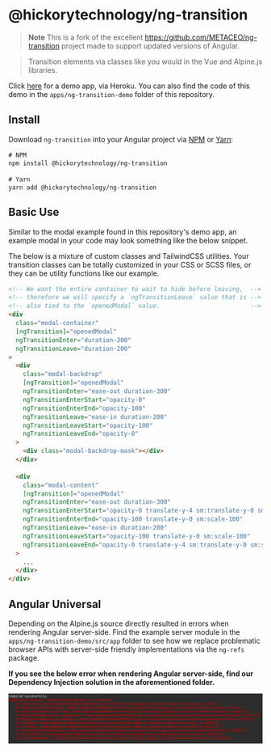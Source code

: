 # @hickorytechnology/ng-transition

> **Note**
> This is a fork of the excellent https://github.com/METACEO/ng-transition project made to support updated versions of Angular.

> Transition elements via classes like you would in the Vue and Alpine.js libraries.

Click [here](https://ng-transition.herokuapp.com/) for a demo app, via Heroku. You can also find the code of this demo in the `apps/ng-transition-demo` folder of this repository.

## Install

Download `ng-transition` into your Angular project via [NPM](https://www.npmjs.com/package/ng-transition) or [Yarn](https://yarnpkg.com/package/ng-transition):

```shell script
# NPM
npm install @hickorytechnology/ng-transition

# Yarn
yarn add @hickorytechnology/ng-transition
```

## Basic Use

Similar to the modal example found in this repository's demo app, an example modal in your code may look something like the below snippet.

The below is a mixture of custom classes and TailwindCSS utilities. Your transition classes can be totally customized in your CSS or SCSS files, or they can be utility functions like our example.

```html
<!-- We want the entire container to wait to hide before leaving,  -->
<!-- therefore we will specify a `ngTransitionLeave` value that is -->
<!-- also tied to the `openedModal` value.                         -->
<div
  class="modal-container"
  [ngTransition]="openedModal"
  ngTransitionEnter="duration-300"
  ngTransitionLeave="duration-200"
>
  <div
    class="modal-backdrop"
    [ngTransition]="openedModal"
    ngTransitionEnter="ease-out duration-300"
    ngTransitionEnterStart="opacity-0"
    ngTransitionEnterEnd="opacity-100"
    ngTransitionLeave="ease-in duration-200"
    ngTransitionLeaveStart="opacity-100"
    ngTransitionLeaveEnd="opacity-0"
  >
    <div class="modal-backdrop-mask"></div>
  </div>

  <div
    class="modal-content"
    [ngTransition]="openedModal"
    ngTransitionEnter="ease-out duration-300"
    ngTransitionEnterStart="opacity-0 translate-y-4 sm:translate-y-0 sm:scale-95"
    ngTransitionEnterEnd="opacity-100 translate-y-0 sm:scale-100"
    ngTransitionLeave="ease-in duration-200"
    ngTransitionLeaveStart="opacity-100 translate-y-0 sm:scale-100"
    ngTransitionLeaveEnd="opacity-0 translate-y-4 sm:translate-y-0 sm:scale-95"
  >
    ...
  </div>
</div>
```

## Angular Universal

Depending on the Alpine.js source directly resulted in errors when rendering Angular server-side. Find the example server module in the `apps/ng-transition-demo/src/app` folder to see how we replace problematic browser APIs with server-side friendly implementations via the `ng-refs` package.

**If you see the below error when rendering Angular server-side, find our Dependency Injection solution in the aforementioned folder.**

![Angular Universal error with requestAnimationFrame](https://raw.githubusercontent.com/METACEO/ng-transition/master/README-ssr-browser-api-errors.jpg)

